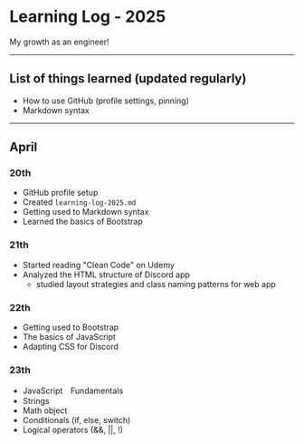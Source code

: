# Learning Log - 2025

My growth as an engineer!

---

## List of things learned (updated regularly)

- How to use GitHub (profile settings, pinning)
- Markdown syntax

---

## April

### 20th
- GitHub profile setup
- Created `learning-log-2025.md`
- Getting used to Markdown syntax
- Learned the basics of Bootstrap

### 21th
- Started reading "Clean Code" on Udemy
- Analyzed the HTML structure of Discord app
   - studied layout strategies and class naming patterns for web app

### 22th
- Getting used to Bootstrap
- The basics of JavaScript
- Adapting CSS for Discord

### 23th
- JavaScript　Fundamentals
 - Strings
 - Math object
 - Conditionals (if, else, switch)
 - Logical operators (&&, ||, !)
